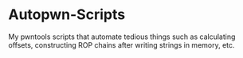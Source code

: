 # Autopwn-Scripts
My pwntools scripts that automate tedious things such as calculating offsets, constructing ROP chains after writing strings in memory, etc.
